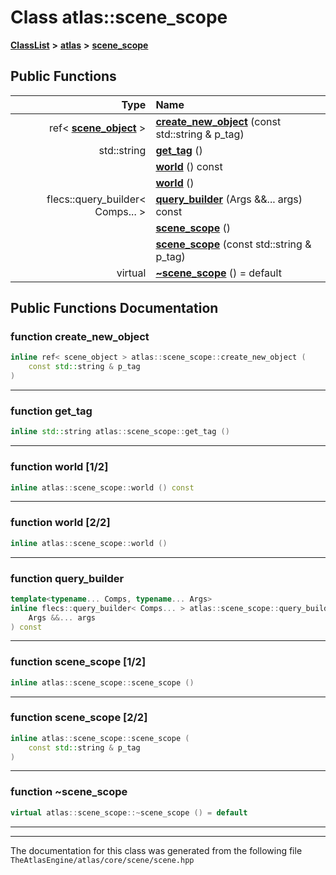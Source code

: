 

# Class atlas::scene\_scope



[**ClassList**](annotated.md) **>** [**atlas**](namespaceatlas.md) **>** [**scene\_scope**](classatlas_1_1scene__scope.md)










































## Public Functions

| Type | Name |
| ---: | :--- |
|  ref&lt; [**scene\_object**](classatlas_1_1scene__object.md) &gt; | [**create\_new\_object**](#function-create_new_object) (const std::string & p\_tag) <br> |
|  std::string | [**get\_tag**](#function-get_tag) () <br> |
|   | [**world**](#function-world-12) () const<br> |
|   | [**world**](#function-world-22) () <br> |
|  flecs::query\_builder&lt; Comps... &gt; | [**query\_builder**](#function-query_builder) (Args &&... args) const<br> |
|   | [**scene\_scope**](#function-scene_scope-12) () <br> |
|   | [**scene\_scope**](#function-scene_scope-22) (const std::string & p\_tag) <br> |
| virtual  | [**~scene\_scope**](#function-scene_scope) () = default<br> |




























## Public Functions Documentation




### function create\_new\_object 

```C++
inline ref< scene_object > atlas::scene_scope::create_new_object (
    const std::string & p_tag
) 
```




<hr>



### function get\_tag 

```C++
inline std::string atlas::scene_scope::get_tag () 
```




<hr>



### function world [1/2]

```C++
inline atlas::scene_scope::world () const
```




<hr>



### function world [2/2]

```C++
inline atlas::scene_scope::world () 
```




<hr>



### function query\_builder 

```C++
template<typename... Comps, typename... Args>
inline flecs::query_builder< Comps... > atlas::scene_scope::query_builder (
    Args &&... args
) const
```




<hr>



### function scene\_scope [1/2]

```C++
inline atlas::scene_scope::scene_scope () 
```




<hr>



### function scene\_scope [2/2]

```C++
inline atlas::scene_scope::scene_scope (
    const std::string & p_tag
) 
```




<hr>



### function ~scene\_scope 

```C++
virtual atlas::scene_scope::~scene_scope () = default
```




<hr>

------------------------------
The documentation for this class was generated from the following file `TheAtlasEngine/atlas/core/scene/scene.hpp`

